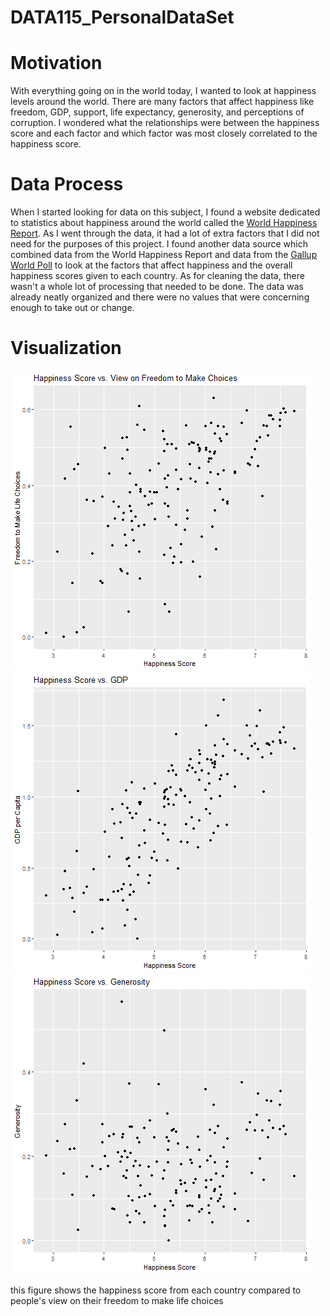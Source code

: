 # DATA115_PersonalDataSet

# Motivation
With everything going on in the world today, I wanted to look at happiness levels around the world. There are many factors that affect happiness like freedom, GDP, support, life expectancy, generosity, and perceptions of corruption. I wondered what the relationships were between the happiness score and each factor and which factor was most closely correlated to the happiness score. 

# Data Process
When I started looking for data on this subject, I found a website dedicated to statistics about happiness around the world called the [World Happiness Report](https://worldhappiness.report/). As I went through the data, it had a lot of extra factors that I did not need for the purposes of this project. I found another data source which combined data from the World Happiness Report and data from the [Gallup World Poll](https://www.gallup.com/analytics/349487/gallup-global-happiness-center.aspx) to look at the factors that affect happiness and the overall happiness scores given to each country. As for cleaning the data, there wasn't a whole lot of processing that needed to be done. The data was already neatly organized and there were no values that were concerning enough to take out or change. 

# Visualization 
![Happiness score vs. view on people's freedom to make life choices](https://raw.githubusercontent.com/delaneygrein/DATA115_PersonalDataSet/main/Visualization_HappinessReport.png)
![Happiness score vs. GDP per Capita](https://raw.githubusercontent.com/delaneygrein/DATA115_PersonalDataSet/main/GDP.png)
![Hapiness score vs. Generosity](https://raw.githubusercontent.com/delaneygrein/DATA115_PersonalDataSet/main/generosity.png)

this figure shows the happiness score from each country compared to people's view on their freedom to make life choices
